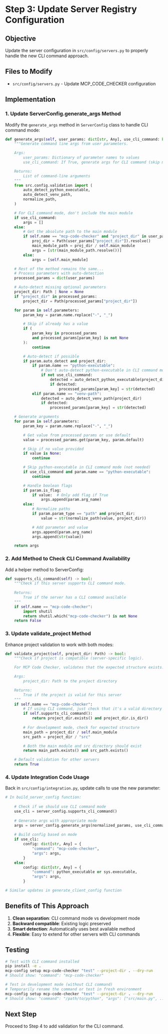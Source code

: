 # Step 3: Update Server Registry Configuration

## Objective
Update the server configuration in `src/config/servers.py` to properly handle the new CLI command approach.

## Files to Modify
- `src/config/servers.py` - Update MCP_CODE_CHECKER configuration

## Implementation

### 1. Update ServerConfig.generate_args Method
Modify the `generate_args` method in `ServerConfig` class to handle CLI command mode:

```python
def generate_args(self, user_params: dict[str, Any], use_cli_command: bool = False) -> list[str]:
    """Generate command line args from user parameters.

    Args:
        user_params: Dictionary of parameter names to values
        use_cli_command: If True, generate args for CLI command (skip main module)

    Returns:
        List of command-line arguments
    """
    from src.config.validation import (
        auto_detect_python_executable,
        auto_detect_venv_path,
        normalize_path,
    )

    # For CLI command mode, don't include the main module
    if use_cli_command:
        args = []
    else:
        # Get the absolute path to the main module
        if self.name == "mcp-code-checker" and "project_dir" in user_params:
            proj_dir = Path(user_params["project_dir"]).resolve()
            main_module_path = proj_dir / self.main_module
            args = [str(main_module_path.resolve())]
        else:
            args = [self.main_module]

    # Rest of the method remains the same...
    # Process parameters with auto-detection
    processed_params = dict(user_params)

    # Auto-detect missing optional parameters
    project_dir: Path | None = None
    if "project_dir" in processed_params:
        project_dir = Path(processed_params["project_dir"])

    for param in self.parameters:
        param_key = param.name.replace("-", "_")

        # Skip if already has a value
        if (
            param_key in processed_params
            and processed_params[param_key] is not None
        ):
            continue

        # Auto-detect if possible
        if param.auto_detect and project_dir:
            if param.name == "python-executable":
                # Don't auto-detect python-executable in CLI command mode
                if not use_cli_command:
                    detected = auto_detect_python_executable(project_dir)
                    if detected:
                        processed_params[param_key] = str(detected)
            elif param.name == "venv-path":
                detected = auto_detect_venv_path(project_dir)
                if detected:
                    processed_params[param_key] = str(detected)

    # Generate arguments
    for param in self.parameters:
        param_key = param.name.replace("-", "_")

        # Get value from processed params or use default
        value = processed_params.get(param_key, param.default)

        # Skip if no value provided
        if value is None:
            continue

        # Skip python-executable in CLI command mode (not needed)
        if use_cli_command and param.name == "python-executable":
            continue

        # Handle boolean flags
        if param.is_flag:
            if value:  # Only add flag if True
                args.append(param.arg_name)
        else:
            # Normalize paths
            if param.param_type == "path" and project_dir:
                value = str(normalize_path(value, project_dir))

            # Add parameter and value
            args.append(param.arg_name)
            args.append(str(value))

    return args
```

### 2. Add Method to Check CLI Command Availability
Add a helper method to ServerConfig:

```python
def supports_cli_command(self) -> bool:
    """Check if this server supports CLI command mode.
    
    Returns:
        True if the server has a CLI command available
    """
    if self.name == "mcp-code-checker":
        import shutil
        return shutil.which("mcp-code-checker") is not None
    return False
```

### 3. Update validate_project Method
Enhance project validation to work with both modes:

```python
def validate_project(self, project_dir: Path) -> bool:
    """Check if project is compatible (server-specific logic).

    For MCP Code Checker, validates that the expected structure exists.

    Args:
        project_dir: Path to the project directory

    Returns:
        True if the project is valid for this server
    """
    if self.name == "mcp-code-checker":
        # If using CLI command, just check that it's a valid directory
        if self.supports_cli_command():
            return project_dir.exists() and project_dir.is_dir()
        
        # For development mode, check for expected structure
        main_path = project_dir / self.main_module
        src_path = project_dir / "src"

        # Both the main module and src directory should exist
        return main_path.exists() and src_path.exists()

    # Default validation for other servers
    return True
```

### 4. Update Integration Code Usage
Back in `src/config/integration.py`, update calls to use the new parameter:

```python
# In build_server_config function:
    
    # Check if we should use CLI command mode
    use_cli = server_config.supports_cli_command()
    
    # Generate args with appropriate mode
    args = server_config.generate_args(normalized_params, use_cli_command=use_cli)
    
    # Build config based on mode
    if use_cli:
        config: dict[str, Any] = {
            "command": "mcp-code-checker",
            "args": args,
        }
    else:
        config: dict[str, Any] = {
            "command": python_executable or sys.executable,
            "args": args,
        }

# Similar updates in generate_client_config function
```

## Benefits of This Approach
1. **Clean separation**: CLI command mode vs development mode
2. **Backward compatible**: Existing logic preserved
3. **Smart detection**: Automatically uses best available method
4. **Flexible**: Easy to extend for other servers with CLI commands

## Testing
```bash
# Test with CLI command installed
pip install -e .
mcp-config setup mcp-code-checker "test" --project-dir . --dry-run
# Should show: "command": "mcp-code-checker"

# Test in development mode (without CLI command)
# Temporarily rename the command or test in fresh environment
mcp-config setup mcp-code-checker "test" --project-dir . --dry-run  
# Should show: "command": "/path/to/python", "args": ["src/main.py", ...]
```

## Next Step
Proceed to Step 4 to add validation for the CLI command.
